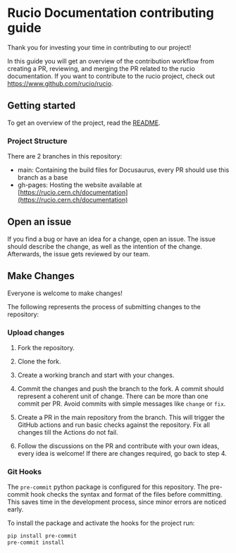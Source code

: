 # Rucio Documentation contributing guide

Thank you for investing your time in contributing to our project!

In this guide you will get an overview of the contribution workflow from
creating a PR, reviewing, and merging the PR related to the rucio
documentation. If you want to contribute to the rucio project, check out
<https://www.github.com/rucio/rucio>.

## Getting started

To get an overview of the project, read the [README](README.md).

### Project Structure

There are 2 branches in this repository:

- main: Containing the build files for Docusaurus, every PR should use this
  branch as a base
- gh-pages: Hosting the website available at
  [https://rucio.cern.ch/documentation](https://rucio.cern.ch/documentation)

## Open an issue

If you find a bug or have an idea for a change, open an issue. The issue should
describe the change, as well as the intention of the change. Afterwards, the
issue gets reviewed by our team.

## Make Changes

Everyone is welcome to make changes!

The following represents the process of submitting changes to the repository:

### Upload changes

1. Fork the repository.

1. Clone the fork.

1. Create a working branch and start with your changes.

1. Commit the changes and push the branch to the fork. A commit should represent
   a coherent unit of change. There can be more than one commit per PR. Avoid
   commits with simple messages like `change` or `fix`.

1. Create a PR in the main repository from the branch. This will trigger the
   GitHub actions and run basic checks against the repository. Fix all changes
   till the Actions do not fail.

1. Follow the discussions on the PR and contribute with your own ideas, every
   idea is welcome! If there are changes required, go back to step 4.

### Git Hooks

The `pre-commit` python package is configured for this repository. The
pre-commit hook checks the syntax and format of the files before committing. This
saves time in the development process, since minor errors are noticed early.

To install the package and activate the hooks for the project run:

```bash
pip install pre-commit
pre-commit install
```
